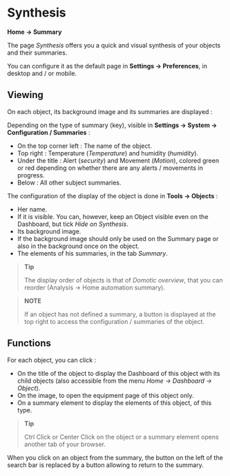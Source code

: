 # Synthesis
**Home → Summary**

The page *Synthesis* offers you a quick and visual synthesis of your objects and their summaries.

You can configure it as the default page in **Settings → Preferences**, in desktop and / or mobile.

## Viewing

On each object, its background image and its summaries are displayed :

Depending on the type of summary (key), visible in **Settings → System → Configuration / Summaries** :
- On the top corner left : The name of the object.
- Top right : Temperature (*Temperature*) and humidity (*humidity*).
- Under the title : Alert (*security*) and Movement (*Motion*), colored green or red depending on whether there are any alerts / movements in progress.
- Below : All other subject summaries.

The configuration of the display of the object is done in **Tools → Objects** :
- Her name.
- If it is visible. You can, however, keep an Object visible even on the Dashboard, but tick *Hide on Synthesis*.
- Its background image.
- If the background image should only be used on the Summary page or also in the background once on the object.
- The elements of his summaries, in the tab *Summary*.

> **Tip**
>
> The display order of objects is that of *Domotic overview*, that you can reorder (Analysis → Home automation summary).

> **NOTE**
>
> If an object has not defined a summary, a button is displayed at the top right to access the configuration / summaries of the object.

## Functions

For each object, you can click :
- On the title of the object to display the Dashboard of this object with its child objects (also accessible from the menu *Home → Dashboard → Object*).
- On the image, to open the equipment page of this object only.
- On a summary element to display the elements of this object, of this type.


> **Tip**
>
> Ctrl Click or Center Click on the object or a summary element opens another tab of your browser.

When you click on an object from the summary, the button on the left of the search bar is replaced by a button allowing to return to the summary.

